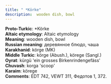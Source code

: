 ```yaml
---
title: " *Körke"
description:  wooden dish, bowl
---
```


<strong>Proto-Turkic</strong>:  *Körke<br>
<strong>Altaic etymology</strong>:  Altaic etymology<br>
<strong>Meaning</strong>:  wooden dish, bowl<br>
<strong>Russian meaning</strong>:  деревянное блюдо, чаша<br>
<strong>Karakhanid</strong>:  körge (MK)<br>
<strong>Middle Turkic</strong>:  körge (Abush.), körege (Sangl.)<br>
<strong>Oyrat</strong>:  kürgü 'ein grosses Birkenrindengefäss'<br>
<strong>Chuvash</strong>:  korga 'scoop'<br>
<strong>Karaim</strong>:  körege<br>
<strong>Comments</strong>:  EDT 742, VEWT 311, Федотов 1, 372.<br>


